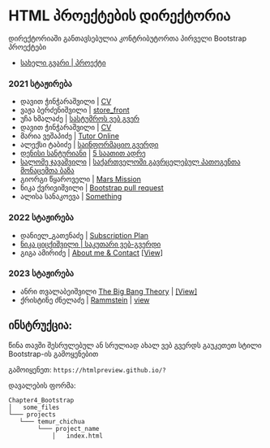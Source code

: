 # HTML პროექტების დირექტორია

დირექტორიაში განთავსებულია კონტრიბუტორთა პირველი Bootstrap პროექტები

- [სახელი გვარი | პროექტი](/მისამართი)

### 2021 სტაჟირება
- დავით ჭინჭარაშვილი | [CV](https://htmlpreview.github.io/?https://github.com/davidunilab/UnilabPythonInternship/blob/css/david_chincharashvili/Chapter4_Bootstrap/Projects/david_chincharashvili/cv/index.html)
- ვაჟა ბერძენიშვილი | [store_front](/Chapter4_Bootstrap/Projects/vazha_berdzenishvili)
- უჩა ხმალაძე | [სასტუმროს ვებ გვერ](/Chapter4_Bootstrap/Projects/ucha_khmaladze)
- დავით ჭინჭარაშვილი | [CV](https://htmlpreview.github.io/?https://github.com/davidunilab/UnilabPythonInternship/blob/css/david_chincharashvili/Chapter4_Bootstrap/Projects/david_chincharashvili/cv/index.html)
- მარია ვეშაპიძე | [Tutor Online](/Chapter4_Bootstrap/Projects/maria_veshapidze/home_page.html)
- ალექსი ტაბიძე | [საინფორმაციო გვერდი](./Aleksi_Tabidze/Informatics)
- [დენისი სანტურიანი](https://github.com/Denissant) | [5 საათით ადრე](/Chapter4_Bootstrap/Projects/denis_santuryan/main.html)
- [სალომე ჯავაშვილი](https://github.com/salomej899) | [საქართველოში გავრცელებულ პათოგენთა მონაცემთა ბაზა](/Chapter4_Bootstrap/Projects/salome_javashvili)
- გიორგი წყაროველი | [Mars Mission](/Chapter4_Bootstrap/Projects/giorgi_tskaroveli/mars_crew)
- ნიკა ქვრივიშვილი | [Bootstrap pull request](https://htmlpreview.github.io/?https://github.com/nika-kvr/UnilabPythonInternship/blob/master/Chapter4_Bootstrap/Projects/Nika%20Kvrivishvili/pull_request/index.html) 
- ალისა სანაკოევა | [Something](https://htmlpreview.github.io/?https://github.com/UnilabEdu/UnilabPythonInternship/blob/master/Chapter4_Bootstrap/Projects/alisa_sanakoeva/another_randomness.html) 
### 2022 სტაჟირება
- დანიელ_გათენაძე | [Subscription Plan](https://htmlpreview.github.io/?https://github.com/LilDiabetes/UnilabPythonInternship/blob/bootstrap/daniel_gatenadze/Chapter4_Bootstrap/Projects/daniel_gatenadze/Subscription_Plan/bootsrap_hmwrk.html) 
- [ნიკა ციცქიშვილი | საკუთარი ვებ-გვერდი](/Chapter4_Bootstrap/nika_tsitskishvili/my_web.html)
- გიგა ამირიძე | [About me & Contact](/Chapter4_Bootstrap/Projects/giga_amiridze) [[View]](https://htmlpreview.github.io/?https://raw.githubusercontent.com/gigaamiridze/UnilabPythonInternship/bootstrap/about_me/Chapter4_Bootstrap/Projects/giga_amiridze/about_me/index.html)
### 2023 სტაჟირება
- ანრი თვალაბეიშვილი [The Big Bang Theory](/Chapter4_Bootstrap/Projects/Anri_Tvalabeihvili/templates)  |  [[View]](https://htmlpreview.github.io/?https://raw.githubusercontent.com/anri-Tvalabeishvili/UniLab-Python-Internship/master/Chapter4_Bootstrap/Projects/Anri_Tvalabeihvili/templates/first.html)
- ქრისტინე ძნელაძე | [Rammstein](/Chapter4_Boostrap/Projects/Kristine_Dzneladze) | [view](https://htmlpreview.github.io/?https://github.com/qristinius/UnilabPythonInternship/blob/master/Chapter4_Bootstrap/Projects/Kristine_Dzneladze/firstpage.html)



## ინსტრუქცია:

წინა თავში შესრულებულ ან სრულიად ახალ ვებ გვერდს გაუკეთეთ სტილი Bootstrap-ის გამოყენებით

გამოიყენეთ: `https://htmlpreview.github.io/?`

დავალების ფორმა:


```
Chapter4_Bootstrap
│   some_files
└─── projects
   └─── temur_chichua
        └─── project_name
            │   index.html
```
